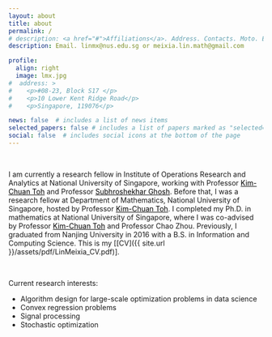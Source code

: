```yaml
---
layout: about
title: about
permalink: /
# description: <a href="#">Affiliations</a>. Address. Contacts. Moto. Etc.
description: Email. linmx@nus.edu.sg or meixia.lin.math@gmail.com

profile:
  align: right
  image: lmx.jpg
#  address: >
#    <p>#08-23, Block S17 </p>
#    <p>10 Lower Kent Ridge Road</p>
#    <p>Singapore, 119076</p>

news: false  # includes a list of news items
selected_papers: false # includes a list of papers marked as "selected={true}"
social: false  # includes social icons at the bottom of the page
---
```


&nbsp;

I am currently a research fellow in Institute of Operations Research and Analytics at National University of Singapore, working with Professor <a href="https://blog.nus.edu.sg/mattohkc/" style="color: black; text-decoration: underline;"> Kim-Chuan Toh</a> and Professor <a href="https://subhro-ghosh.github.io/" style="color: black; text-decoration: underline;"> Subhroshekhar Ghosh</a>. Before that, I was a research fellow at Department of Mathematics, National University of Singapore, hosted by Professor <a href="https://blog.nus.edu.sg/mattohkc/" style="color: black; text-decoration: underline;"> Kim-Chuan Toh</a>. I completed my Ph.D. in mathematics at National University of Singapore, where I was co-advised by Professor <a href="https://blog.nus.edu.sg/mattohkc/" style="color: black; text-decoration: underline;"> Kim-Chuan Toh</a> and Professor Chao Zhou. Previously, I graduated from Nanjing University in 2016 with a B.S. in Information and Computing Science. This is my [[CV]({{ site.url }}/assets/pdf/LinMeixia_CV.pdf)].

&nbsp;

Current research interests:
* Algorithm design for large-scale optimization problems in data science
* Convex regression problems
* Signal processing
* Stochastic optimization
